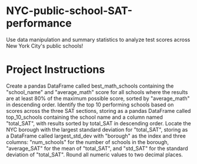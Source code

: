 # NYC-public-school-SAT-performance
Use data manipulation and summary statistics to analyze test scores across New York City's public schools!

# Project Instructions
Create a pandas DataFrame called best_math_schools containing the "school_name" and "average_math" score for all schools where the results are at least 80% of the maximum possible score, sorted by "average_math" in descending order.
Identify the top 10 performing schools based on scores across the three SAT sections, storing as a pandas DataFrame called top_10_schools containing the school name and a column named "total_SAT", with results sorted by total_SAT in descending order.
Locate the NYC borough with the largest standard deviation for "total_SAT", storing as a DataFrame called largest_std_dev with "borough" as the index and three columns: "num_schools" for the number of schools in the borough, "average_SAT" for the mean of "total_SAT", and "std_SAT" for the standard deviation of "total_SAT". Round all numeric values to two decimal places.
